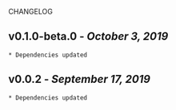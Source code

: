 <!--
changelogUtils.file is auto-generated using the monorepo-scripts package. Don't edit directly.
Edit the package's CHANGELOG.json file only.
-->

CHANGELOG

## v0.1.0-beta.0 - _October 3, 2019_

    * Dependencies updated

## v0.0.2 - _September 17, 2019_

    * Dependencies updated
